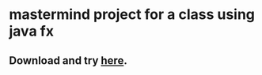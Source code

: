 # mastermind project for a class using java fx
## Download and try [here](/ZipingL/mastermind/releases/download/1.0/Mastermind.jar).
